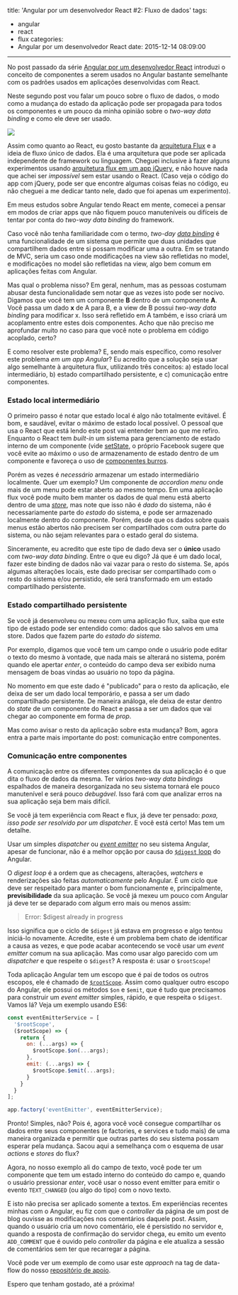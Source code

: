 title: 'Angular por um desenvolvedor React #2: Fluxo de dados'
tags:
  - angular
  - react
  - flux
categories:
  - Angular por um desenvolvedor React
date: 2015-12-14 08:09:00
---
No post passado da série [Angular por um desenvolvedor React](http://talyssonoc.github.io/categories/Angular-por-um-desenvolvedor-React/) introduzi o conceito de componentes a serem usados no Angular bastante semelhante com os padrões usados em aplicações desenvolvidas com React.

Neste segundo post vou falar um pouco sobre o fluxo de dados, o modo como a mudança do estado da aplicação pode ser propagada para todos os componentes e um pouco da minha opinião sobre o _two-way data binding_ e como ele deve ser usado.

<img src="https://angularjs.org/img/AngularJS-large.png"/>

<!-- more -->

Assim como quanto ao React, eu gosto bastante da [arquitetura Flux](http://facebook.github.io/flux/) e a ideia de fluxo único de dados. Ela é uma arquitetura que pode ser aplicada independente de framework ou linguagem. Cheguei inclusive à fazer alguns experimentos usando [arquitetura flux em um app jQuery](https://github.com/talyssonoc/jquery-flux-todo), e não houve nada que achei ser _impossível_ sem estar usando o React. (Caso veja o código do app com jQuery, pode ser que encontre algumas coisas feias no código, eu não cheguei a me dedicar tanto nele, dado que foi apenas um experimento).

Em meus estudos sobre Angular tendo React em mente, comecei a pensar em modos de criar apps que não fiquem pouco manuteníveis ou difíceis de tentar por conta do _two-way data binding_ do framework.

Caso você não tenha familiaridade com o termo, _two-day [data binding](https://docs.angularjs.org/guide/databinding)_ é uma funcionalidade de um sistema que permite que duas unidades que compartilhem dados entre si possam modificar uma a outra. Em se tratando de MVC, seria um caso onde modificações na view são refletidas no model, e modificações no model são refletidas na view, algo bem comum em aplicações feitas com Angular.

Mas qual o problema nisso? Em geral, nenhum, mas as pessoas costumam abusar desta funcionalidade sem notar que as vezes isto pode ser nocivo. Digamos que você tem um componente __B__ dentro de um componente __A__. Você passa um dado __x__ de A para B, e a view de B possui _two-way data binding_ para modificar x. Isso será refletido em A também, e isso criará um acoplamento entre estes dois componentes. Acho que não preciso me aprofundar muito no caso para que você note o problema em código acoplado, certo?

E como resolver este problema? E, sendo mais específico, como resolver este problema _em um app Angular_? Eu acredito que a solução seja usar algo semelhante à arquitetura flux, utilizando três conceitos: a) estado local intermediário, b) estado compartilhado persistente, e c) comunicação entre componentes.

### Estado local intermediário

O primeiro passo é notar que estado local é algo não totalmente evitável. É bom, e saudável, evitar o máximo de estado local possível. O pessoal que usa o React que está lendo este post vai entender bem ao que me refiro. Enquanto o React tem _built-in_ um sistema para gerenciamento de estado interno de um componente (vide [setState](https://facebook.github.io/react/docs/component-api.html#setstate), o próprio Facebook sugere que você evite ao máximo o uso de armazenamento de estado dentro de um componente e favoreça o uso de [componentes burros](https://preact.gitbooks.io/react-book/content/jsx/dumb.html).

Porém as vezes é _necessário_ armazenar um estado intermediário localmente. Quer um exemplo? Um componente de _accordion menu_ onde mais de um menu pode estar aberto ao mesmo tempo. Em uma aplicação flux você pode muito bem manter os dados de qual menu está aberto dentro de uma [_store_](https://facebook.github.io/flux/docs/overview.html#stores), mas note que isso não é _dado_ do sistema, não é necessariamente parte do _estado_ do sistema, e pode ser armazenado localmente dentro do componente. Porém, desde que os dados sobre quais menus estão abertos não precisem ser compartilhados com outra parte do sistema, ou não sejam relevantes para o estado geral do sistema.

Sinceramente, eu acredito que este tipo de dado deva ser o __único__ usado com _two-way data binding_. Entre o que eu digo? Já que é um dado local, fazer este binding de dados não vai vazar para o resto do sistema. Se, após algumas alterações locais, este dado precisar ser compartilhado com o resto do sistema e/ou persistido, ele será transformado em um estado compartilhado persistente.

### Estado compartilhado persistente

Se você já desenvolveu ou mexeu com uma aplicação flux, saiba que este tipo de estado pode ser entendido como: dados que são salvos em uma store. Dados que fazem parte do _estado do sistema_.

Por exemplo, digamos que você tem um campo onde o usuário pode editar o texto do mesmo à vontade, que nada mais se alterará no sistema, porém quando ele apertar _enter_, o conteúdo do campo deva ser exibido numa mensagem de boas vindas ao usuário no topo da página.

No momento em que este dado é "publicado" para o resto da aplicação, ele deixa de ser um dado local temporário, e passa a ser um dado compartilhado persistente. De maneira análoga, ele deixa de estar dentro do _state_ de um componente do React e passa a ser um dados que vai chegar ao componente em forma de _prop_.

Mas como avisar o resto da aplicação sobre esta mudança? Bom, agora entra a parte mais importante do post: comunicação entre componentes.

### Comunicação entre componentes

A comunicação entre os diferentes componentes da sua aplicação é o que dita o fluxo de dados da mesma. Ter vários _two-way data bindings_ espalhados de maneira desorganizada no seu sistema tornará ele pouco manutenível e será pouco _debugável_. Isso fará com que analizar erros na sua aplicação seja bem mais difícil.

Se você já tem experiência com React e flux, já deve ter pensado: _poxa, isso pode ser resolvido por um dispatcher_. E você está certo! Mas tem um detalhe.

Usar um simples _dispatcher_ ou [_event emitter_](https://nodejs.org/api/events.html) no seu sistema Angular, apesar de funcionar, não é a melhor opção por causa do [`$digest` loop](https://docs.angularjs.org/api/ng/type/$rootScope.Scope#$digest) do Angular.

O _digest loop_ é a ordem que as checagens, alterações, _watchers_ e renderizações são feitas _automaticamente_ pelo Angular. É um ciclo que deve ser respeitado para manter o bom funcionamente e, principalmente, __previsibilidade__ da sua aplicação. Se você já mexeu um pouco com Angular já deve ter se deparado com algum erro mais ou menos assim:

> Error: $digest already in progress

Isso significa que o ciclo de `$digest` já estava em progresso e algo tentou iniciá-lo novamente. Acredite, este é um problema bem chato de identificar a causa as vezes, e que pode acabar acontecendo se você usar um _event emitter_ comum na sua aplicação. Mas como usar algo parecido com um _dispatcher_ e que respeite o `$digest`? A resposta é: usar o `$rootScope`!

Toda aplicação Angular tem um escopo que é pai de todos os outros escopos, ele é chamado de [`$rootScope`](https://docs.angularjs.org/api/ng/service/$rootScope). Assim como qualquer outro escopo do Angular, ele possui os métodos `$on` e `$emit`, que é tudo que precisamos para construir um _event emitter_ simples, rápido, e que respeita o `$digest`. Vamos lá? Veja um exemplo usando ES6:

```js
const eventEmitterService = [
  '$rootScope',
  ($rootScope) => {
    return {
      on: (...args) => {
        $rootScope.$on(...args);
      },
      emit: (...args) => {
        $rootScope.$emit(...args);
      }
    }
  }
];

app.factory('eventEmitter', eventEmitterService);
```

Pronto! Simples, não? Pois é, agora você você consegue compartilhar os dados entre seus componentes (e factories, e services e tudo mais) de uma maneira organizada e permitir que outras partes do seu sistema possam esperar pela mudança. Sacou aqui a semelhança com o esquema de usar _actions_ e _stores_ do flux?

Agora, no nosso exemplo ali do campo de texto, você pode ter um componente que tem um estado interno do conteúdo do campo e, quando o usuário pressionar _enter_, você usar o nosso event emitter para emitir o evento `TEXT_CHANGED` (ou algo do tipo) com o novo texto.

E isto não precisa ser aplicado somente a textos. Em experiências recentes minhas com o Angular, eu fiz com que o _controller_ da página de um post de blog ouvisse as modificações nos comentários daquele post. Assim, quando o usuário cria um novo comentário, ele é persistido no servidor e, quando a resposta de confirmação do servidor chega, eu emito um evento `ADD_COMMENT` que é ouvido pelo _controller_ da página e ele atualiza a sessão de comentários sem ter que recarregar a página.

Você pode ver um exemplo de como usar este _approach_ na tag de data-flow do nosso [repositório de apoio](https://github.com/talyssonoc/componentized-angular/tree/data-flow).

Espero que tenham gostado, até a próxima!